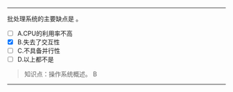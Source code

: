 ---
批处理系统的主要缺点是 。
- [ ] A.CPU的利用率不高 
- [x] B.失去了交互性 
- [ ] C.不具备并行性 
- [ ] D.以上都不是

> 知识点：操作系统概述。
> B

---
